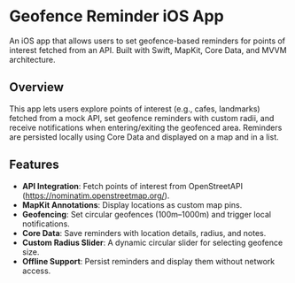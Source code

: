 # Geofence Reminder iOS App

An iOS app that allows users to set geofence-based reminders for points of interest fetched from an API. Built with Swift, MapKit, Core Data, and MVVM architecture.

## Overview
This app lets users explore points of interest (e.g., cafes, landmarks) fetched from a mock API, set geofence reminders with custom radii, and receive notifications when entering/exiting the geofenced area. Reminders are persisted locally using Core Data and displayed on a map and in a list.

## Features
- **API Integration**: Fetch points of interest from OpenStreetAPI (https://nominatim.openstreetmap.org/).
- **MapKit Annotations**: Display locations as custom map pins.
- **Geofencing**: Set circular geofences (100m–1000m) and trigger local notifications.
- **Core Data**: Save reminders with location details, radius, and notes.
- **Custom Radius Slider**: A dynamic circular slider for selecting geofence size.
- **Offline Support**: Persist reminders and display them without network access.
